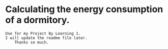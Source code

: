 # Calculating the energy consumption of a dormitory.
    Use for my Project By Learning 1.
    I will update the readme file later.
        Thanks so much.
